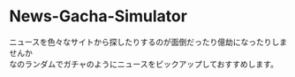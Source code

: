 # News-Gacha-Simulator
ニュースを色々なサイトから探したりするのが面倒だったり億劫になったりしませんか<br>
なのランダムでガチャのようにニュースをピックアップしておすすめします。